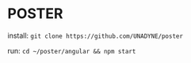 # POSTER

install: `git clone https://github.com/UNADYNE/poster`

run: ```cd ~/poster/angular && npm start```
